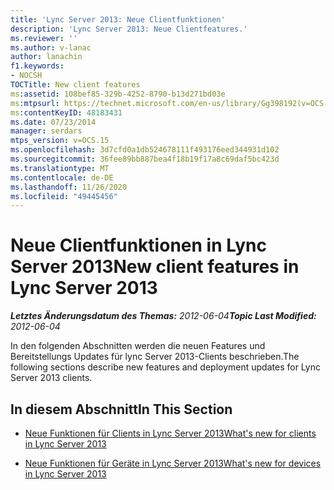 ```yaml
---
title: 'Lync Server 2013: Neue Clientfunktionen'
description: 'Lync Server 2013: Neue Clientfeatures.'
ms.reviewer: ''
ms.author: v-lanac
author: lanachin
f1.keywords:
- NOCSH
TOCTitle: New client features
ms:assetid: 108bef85-329b-4252-8790-b13d271bd03e
ms:mtpsurl: https://technet.microsoft.com/en-us/library/Gg398192(v=OCS.15)
ms:contentKeyID: 48183431
ms.date: 07/23/2014
manager: serdars
mtps_version: v=OCS.15
ms.openlocfilehash: 3d7cfd0a1db524678111f493176eed344931d102
ms.sourcegitcommit: 36fee89bb887bea4f18b19f17a8c69daf5bc423d
ms.translationtype: MT
ms.contentlocale: de-DE
ms.lasthandoff: 11/26/2020
ms.locfileid: "49445456"
---
```

# <a name="new-client-features-in-lync-server-2013"></a><span data-ttu-id="87472-103">Neue Clientfunktionen in Lync Server 2013</span><span class="sxs-lookup"><span data-stu-id="87472-103">New client features in Lync Server 2013</span></span>

<div data-xmlns="http://www.w3.org/1999/xhtml">

<div class="topic" data-xmlns="http://www.w3.org/1999/xhtml" data-msxsl="urn:schemas-microsoft-com:xslt" data-cs="https://msdn.microsoft.com/">

<div data-asp="https://msdn2.microsoft.com/asp">



</div>

<div id="mainSection">

<div id="mainBody"><span data-ttu-id="87472-104">

<span> </span></span><span class="sxs-lookup"><span data-stu-id="87472-104">

<span> </span></span></span>

<span data-ttu-id="87472-105">_**Letztes Änderungsdatum des Themas:** 2012-06-04_</span><span class="sxs-lookup"><span data-stu-id="87472-105">_**Topic Last Modified:** 2012-06-04_</span></span>

<span data-ttu-id="87472-106">In den folgenden Abschnitten werden die neuen Features und Bereitstellungs Updates für lync Server 2013-Clients beschrieben.</span><span class="sxs-lookup"><span data-stu-id="87472-106">The following sections describe new features and deployment updates for Lync Server 2013 clients.</span></span>

<div>

## <a name="in-this-section"></a><span data-ttu-id="87472-107">In diesem Abschnitt</span><span class="sxs-lookup"><span data-stu-id="87472-107">In This Section</span></span>

  - [<span data-ttu-id="87472-108">Neue Funktionen für Clients in Lync Server 2013</span><span class="sxs-lookup"><span data-stu-id="87472-108">What's new for clients in Lync Server 2013</span></span>](lync-server-2013-what-s-new-for-clients.md)

  - [<span data-ttu-id="87472-109">Neue Funktionen für Geräte in Lync Server 2013</span><span class="sxs-lookup"><span data-stu-id="87472-109">What's new for devices in Lync Server 2013</span></span>](lync-server-2013-what-s-new-for-devices.md)

<span data-ttu-id="87472-110"></div>

</div>

<span> </span>

</div>

</div>

</span><span class="sxs-lookup"><span data-stu-id="87472-110"></div>

</div>

<span> </span>

</div>

</div>

</span></span></div>

